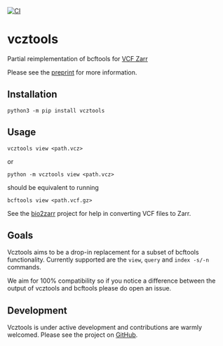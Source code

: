 [![CI](https://github.com/sgkit-dev/vcztools/actions/workflows/ci.yml/badge.svg?branch=main)](https://github.com/sgkit-dev/vcztools/actions/workflows/ci.yml)

# vcztools
Partial reimplementation of bcftools for [VCF Zarr](https://github.com/sgkit-dev/vcf-zarr-spec/)

Please see the [preprint](https://www.biorxiv.org/content/10.1101/2024.06.11.598241) for more information.


## Installation

```
python3 -m pip install vcztools
```

## Usage

```
vcztools view <path.vcz>
```
or 
```
python -m vcztools view <path.vcz>
```
should be equivalent to running 
```
bcftools view <path.vcf.gz>
```

See the [bio2zarr](https://sgkit-dev.github.io/bio2zarr/) project for help in 
converting VCF files to Zarr.

## Goals

Vcztools aims to be a drop-in replacement for a subset of bcftools functionality.
Currently supported are the ``view``, ``query`` and ``index -s/-n`` commands.

We aim for 100% compatibility so if you notice a difference between the output of 
vcztools and bcftools please do open an issue.

## Development

Vcztools is under active development and contributions are warmly welcomed. Please 
see the project on [GitHub](https://github.com/sgkit-dev/vcztools).

